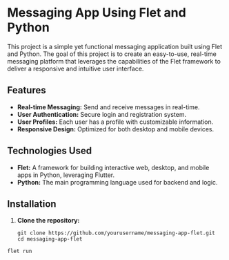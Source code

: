 # Messaging App Using Flet and Python

This project is a simple yet functional messaging application built using Flet and Python. The goal of this project is to create an easy-to-use, real-time messaging platform that leverages the capabilities of the Flet framework to deliver a responsive and intuitive user interface.

## Features

- **Real-time Messaging:** Send and receive messages in real-time.
- **User Authentication:** Secure login and registration system.
- **User Profiles:** Each user has a profile with customizable information.
- **Responsive Design:** Optimized for both desktop and mobile devices.

## Technologies Used

- **Flet:** A framework for building interactive web, desktop, and mobile apps in Python, leveraging Flutter.
- **Python:** The main programming language used for backend and logic.

## Installation

1. **Clone the repository:**
   ```
   git clone https://github.com/yourusername/messaging-app-flet.git
   cd messaging-app-flet
   ```

```
flet run 
```
